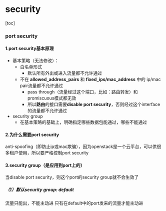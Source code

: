 # security

[toc]

### port security

#### 1.port security基本原理

* 基本策略（无法修改）：
  * 白名单形式
    * 默认所有外出或进入流量都不允许通过
  * 不在 **allowed_address_pairs** 和 **fixed_ips/mac_address** 中的 ip/mac pair流量都不允许通过
    * pass through（流量经过这个端口，比如：路由转发）和promiscuous模式都无效
    * 所以**路由**的接口需要**disable port security**，否则经过这个interface的流量都不允许通过
* security group
  * 在基本策略的基础上，明确指定哪些数据包能通过，哪些不能通过

#### 2.为什么需要port security
anti-spoofing（即防止ip或mac欺骗），因为openstack是一个云平台，可以供很多租户使用，所以要严格控制port security

#### 3.security group（是应用到port上的）
当disable port security，则这个port的security group就不会生效了

##### （1）默认security group: default
流量只能出，不能主动进
只有在default中的port发来的流量才能主动进
